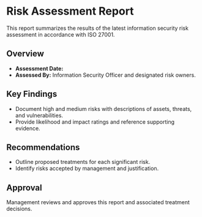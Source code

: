 # Risk Assessment Report

This report summarizes the results of the latest information security risk assessment in accordance with ISO 27001.

## Overview

- **Assessment Date:** <DATE>
- **Assessed By:** Information Security Officer and designated risk owners.

## Key Findings

- Document high and medium risks with descriptions of assets, threats, and vulnerabilities.
- Provide likelihood and impact ratings and reference supporting evidence.

## Recommendations

- Outline proposed treatments for each significant risk.
- Identify risks accepted by management and justification.

## Approval

Management reviews and approves this report and associated treatment decisions.
